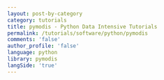 ```yaml
---
layout: post-by-category
category: tutorials
title: pymodis - Python Data Intensive Tutorials
permalink: /tutorials/software/python/pymodis
comments: 'false'
author_profile: 'false'
language: python
library: pymodis
langSide: 'true'
---
```

